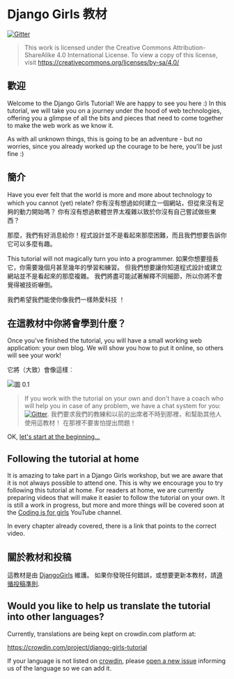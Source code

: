 # Django Girls 教材

[![Gitter](https://badges.gitter.im/DjangoGirls/tutorial.svg)](https://gitter.im/DjangoGirls/tutorial)

> This work is licensed under the Creative Commons Attribution-ShareAlike 4.0 International License. To view a copy of this license, visit https://creativecommons.org/licenses/by-sa/4.0/

## 歡迎

Welcome to the Django Girls Tutorial! We are happy to see you here :) In this tutorial, we will take you on a journey under the hood of web technologies, offering you a glimpse of all the bits and pieces that need to come together to make the web work as we know it.

As with all unknown things, this is going to be an adventure - but no worries, since you already worked up the courage to be here, you'll be just fine :)

## 簡介

Have you ever felt that the world is more and more about technology to which you cannot (yet) relate? 你有沒有想過如何建立一個網站，但從來沒有足夠的動力開始嗎？ 你有沒有想過軟體世界太複雜以致於你沒有自己嘗試做些東西？

那麼，我們有好消息給你！程式設計並不是看起來那麼困難，而且我們想要告訴你它可以多麼有趣。

This tutorial will not magically turn you into a programmer. 如果你想要擅長它，你需要幾個月甚至幾年的學習和練習。 但我們想要讓你知道程式設計或建立網站並不是看起來的那麼複雜。 我們將盡可能試著解釋不同細節，所以你將不會覺得被技術嚇倒。

我們希望我們能使你像我們一樣熱愛科技 ！

## 在這教材中你將會學到什麼？

Once you've finished the tutorial, you will have a small working web application: your own blog. We will show you how to put it online, so others will see your work!

它將（大致）會像這樣︰

![圖 0.1](images/application.png)

> If you work with the tutorial on your own and don't have a coach who will help you in case of any problem, we have a chat system for you: [![Gitter](https://badges.gitter.im/DjangoGirls/tutorial.svg)](https://gitter.im/DjangoGirls/tutorial). 我們要求我們的教練和以前的出席者不時到那裡，和幫助其他人使用這教材！ 在那裡不要害怕提出問題！

OK, [let's start at the beginning…](./how_the_internet_works/README.md)

## Following the tutorial at home

It is amazing to take part in a Django Girls workshop, but we are aware that it is not always possible to attend one. This is why we encourage you to try following this tutorial at home. For readers at home, we are currently preparing videos that will make it easier to follow the tutorial on your own. It is still a work in progress, but more and more things will be covered soon at the [Coding is for girls](https://www.youtube.com/channel/UC0hNd2uW8jTR5K3KBzRuG2A/feed) YouTube channel.

In every chapter already covered, there is a link that points to the correct video.

## 關於教材和投稿

這教材是由 [DjangoGirls](https://djangogirls.org/) 維護。 如果你發現任何錯誤，或想要更新本教材，請[遵循投稿準則](https://github.com/DjangoGirls/tutorial/blob/master/README.md).

## Would you like to help us translate the tutorial into other languages?

Currently, translations are being kept on crowdin.com platform at:

https://crowdin.com/project/django-girls-tutorial

If your language is not listed on [crowdin](https://crowdin.com/), please [open a new issue](https://github.com/DjangoGirls/tutorial/issues/new) informing us of the language so we can add it.